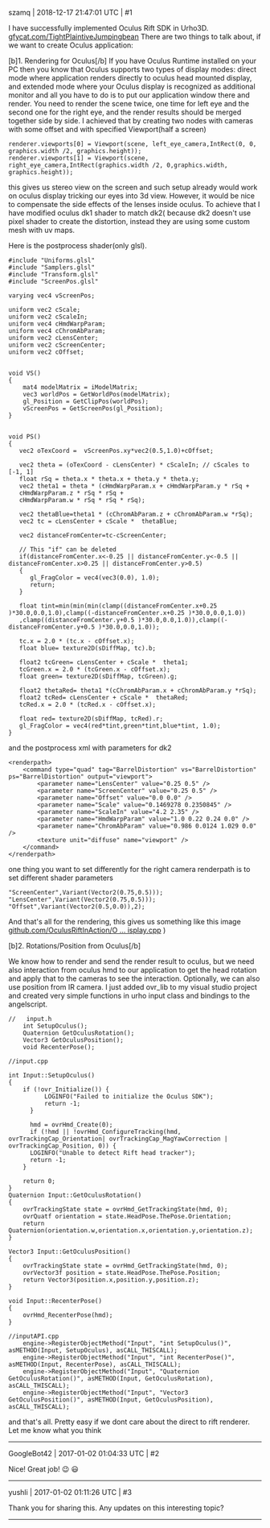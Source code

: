 szamq | 2018-12-17 21:47:01 UTC | #1

I have successfully implemented Oculus Rift SDK in Urho3D. [gfycat.com/TightPlaintiveJumpingbean](https://gfycat.com/TightPlaintiveJumpingbean)
There are two things to talk about, if we want to create Oculus application:

[b]1. Rendering for Oculus[/b]
If you have Oculus Runtime installed on your PC then you know that Oculus supports two types of display modes: direct mode where application renders directly to oculus head mounted display, and extended mode where your Oculus display is recognized as additional monitor and all you have to do is to put our application window there and render. You need to render the scene twice, one time for left eye and the second one for the right eye, and the render results should be merged together side by side. I achieved that by creating two nodes with cameras with some offset and with specified Viewport(half a screen)
```
renderer.viewports[0] = Viewport(scene, left_eye_camera,IntRect(0, 0, graphics.width /2, graphics.height));  
renderer.viewports[1] = Viewport(scene, right_eye_camera,IntRect(graphics.width /2, 0,graphics.width, graphics.height)); 
```

this gives us stereo view on the screen and such setup already would work on oculus display tricking our eyes into 3d view. However, it would be nice to compensate the side effects of the lenses inside oculus. To achieve that I have modified oculus dk1 shader to match dk2( because dk2 doesn't use pixel shader to create the distortion, instead they are using some custom mesh with uv maps.

Here is the postprocess shader(only glsl).

```
#include "Uniforms.glsl"
#include "Samplers.glsl"
#include "Transform.glsl"
#include "ScreenPos.glsl"

varying vec4 vScreenPos;

uniform vec2 cScale;
uniform vec2 cScaleIn;
uniform vec4 cHmdWarpParam;
uniform vec4 cChromAbParam;
uniform vec2 cLensCenter;
uniform vec2 cScreenCenter;
uniform vec2 cOffset;


void VS()
{
    mat4 modelMatrix = iModelMatrix;
    vec3 worldPos = GetWorldPos(modelMatrix);
    gl_Position = GetClipPos(worldPos);
    vScreenPos = GetScreenPos(gl_Position);
}


void PS()
{ 
   vec2 oTexCoord =  vScreenPos.xy*vec2(0.5,1.0)+cOffset;

   vec2 theta = (oTexCoord - cLensCenter) * cScaleIn; // cScales to [-1, 1]
   float rSq = theta.x * theta.x + theta.y * theta.y;
   vec2 theta1 = theta * (cHmdWarpParam.x + cHmdWarpParam.y * rSq +
   cHmdWarpParam.z * rSq * rSq +
   cHmdWarpParam.w * rSq * rSq * rSq);
   
   vec2 thetaBlue=theta1 * (cChromAbParam.z + cChromAbParam.w *rSq);
   vec2 tc = cLensCenter + cScale *  thetaBlue;
   
   vec2 distanceFromCenter=tc-cScreenCenter;

   // This "if" can be deleted
   if(distanceFromCenter.x<-0.25 || distanceFromCenter.y<-0.5 || distanceFromCenter.x>0.25 || distanceFromCenter.y>0.5)
   {
      gl_FragColor = vec4(vec3(0.0), 1.0);
      return;
   }
   
   float tint=min(min(min(clamp((distanceFromCenter.x+0.25 )*30.0,0.0,1.0),clamp((-distanceFromCenter.x+0.25 )*30.0,0.0,1.0))
   ,clamp((distanceFromCenter.y+0.5 )*30.0,0.0,1.0)),clamp((-distanceFromCenter.y+0.5 )*30.0,0.0,1.0));

   tc.x = 2.0 * (tc.x - cOffset.x);
   float blue= texture2D(sDiffMap, tc).b;
   
   float2 tcGreen= cLensCenter + cScale *  theta1;
   tcGreen.x = 2.0 * (tcGreen.x - cOffset.x);
   float green= texture2D(sDiffMap, tcGreen).g;
   
   float2 thetaRed= theta1 *(cChromAbParam.x + cChromAbParam.y *rSq);
   float2 tcRed= cLensCenter + cScale *  thetaRed;
   tcRed.x = 2.0 * (tcRed.x - cOffset.x);

   float red= texture2D(sDiffMap, tcRed).r;
   gl_FragColor = vec4(red*tint,green*tint,blue*tint, 1.0);
}
```

and the postprocess xml with parameters for dk2

```
<renderpath>
    <command type="quad" tag="BarrelDistortion" vs="BarrelDistortion" ps="BarrelDistortion" output="viewport">
        <parameter name="LensCenter" value="0.25 0.5" />
        <parameter name="ScreenCenter" value="0.25 0.5" />
        <parameter name="Offset" value="0.0 0.0" />
        <parameter name="Scale" value="0.1469278 0.2350845" />
        <parameter name="ScaleIn" value="4.2 2.35" />
        <parameter name="HmdWarpParam" value="1.0 0.22 0.24 0.0" />
        <parameter name="ChromAbParam" value="0.986 0.0124 1.029 0.0" />
        <texture unit="diffuse" name="viewport" />
    </command>
</renderpath>
```
one thing you want to set differently for the right camera renderpath is to set different shader parameters 
```
"ScreenCenter",Variant(Vector2(0.75,0.5)));
"LensCenter",Variant(Vector2(0.75,0.5)));
"Offset",Variant(Vector2(0.5,0.0)),2);
```

And that's all for the rendering, this gives us something like this image [github.com/OculusRiftInAction/O ... isplay.cpp](https://github.com/OculusRiftInAction/OculusRiftInAction/blob/master/examples/cpp/Example_2_3_Display.cpp) )


[b]2. Rotations/Position from Oculus[/b]

We know how to render and send the render result to oculus, but we need also interaction from oculus hmd to our application to get the head rotation and apply that to the cameras to see the interaction. Optionally, we can also use position from IR camera. I just added ovr_lib to my visual studio project and created very simple functions in urho input class and bindings to the angelscript.

```
//   input.h
    int SetupOculus();
    Quaternion GetOculusRotation();
    Vector3 GetOculusPosition();
    void RecenterPose();

//input.cpp

int Input::SetupOculus()
{
    if (!ovr_Initialize()) { 
          LOGINFO("Failed to initialize the Oculus SDK"); 
          return -1; 
      }

      hmd = ovrHmd_Create(0);
      if (!hmd || !ovrHmd_ConfigureTracking(hmd, ovrTrackingCap_Orientation| ovrTrackingCap_MagYawCorrection | ovrTrackingCap_Position, 0)) {
      LOGINFO("Unable to detect Rift head tracker");
      return -1;
    }

    return 0;
}
Quaternion Input::GetOculusRotation()
{
    ovrTrackingState state = ovrHmd_GetTrackingState(hmd, 0);  
    ovrQuatf orientation = state.HeadPose.ThePose.Orientation;
    return Quaternion(orientation.w,orientation.x,orientation.y,orientation.z);
}

Vector3 Input::GetOculusPosition()
{
    ovrTrackingState state = ovrHmd_GetTrackingState(hmd, 0);  
    ovrVector3f position = state.HeadPose.ThePose.Position;
    return Vector3(position.x,position.y,position.z);
}

void Input::RecenterPose()
{
    ovrHmd_RecenterPose(hmd); 
}

//inputAPI.cpp
    engine->RegisterObjectMethod("Input", "int SetupOculus()", asMETHOD(Input, SetupOculus), asCALL_THISCALL);
    engine->RegisterObjectMethod("Input", "int RecenterPose()", asMETHOD(Input, RecenterPose), asCALL_THISCALL);
    engine->RegisterObjectMethod("Input", "Quaternion GetOculusRotation()", asMETHOD(Input, GetOculusRotation), asCALL_THISCALL);
    engine->RegisterObjectMethod("Input", "Vector3 GetOculusPosition()", asMETHOD(Input, GetOculusPosition), asCALL_THISCALL);

```

and that's all. Pretty easy if we dont care about the direct to rift renderer. 
Let me know what you think

-------------------------

GoogleBot42 | 2017-01-02 01:04:33 UTC | #2

Nice!  Great job!   :wink:  :smiley:

-------------------------

yushli | 2017-01-02 01:11:26 UTC | #3

Thank you for sharing this. Any updates on this interesting topic?

-------------------------

